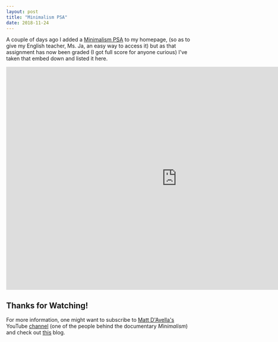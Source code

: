 ```yaml
---
layout: post
title: "Minimalism PSA"
date: 2018-11-24
---
```

A couple of days ago I added a <a href="https://biteable.com/watch/minimalism-psa-2066406">Minimalism PSA</a> to my homepage, (so as to give my English teacher, Ms. Ja, an easy way to access it) but as that assignment has now been graded (I got full score for anyone curious) I've taken that embed down and listed it here.

<iframe frameborder="0" width="918" height="600" src="https://biteable.com/watch/embed/minimalism-psa-2066406" allowfullscreen="true" allow="autoplay"></iframe>

## Thanks for Watching!
For more information, one might want to subscribe to [Matt D'Avella's](https://mattdavella.com) YouTube [channel](https://www.youtube.com/channel/UCJ24N4O0bP7LGLBDvye7oCA) (one of the people behind the documentary *Minimalism*) and check out [this](https://www.theminimalists.com/minimalism/) blog.
